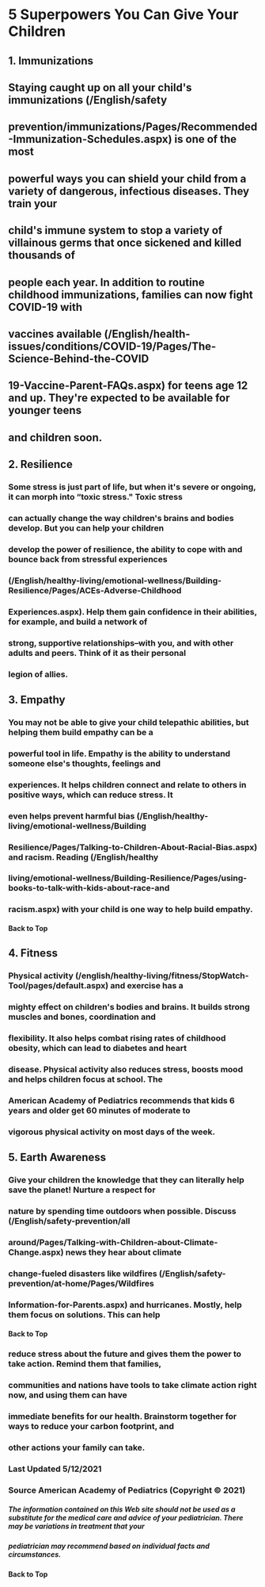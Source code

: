 # 5 Superpowers You Can Give Your Children 

## 1. Immunizations 

## Staying caught up on all your child's immunizations (/English/safety

## prevention/immunizations/Pages/Recommended-Immunization-Schedules.aspx) is one of the most 

## powerful ways you can shield your child from a variety of dangerous, infectious diseases. They train your 

## child's immune system to stop a variety of villainous germs that once sickened and killed thousands of 

## people each year. In addition to routine childhood immunizations, families can now fight COVID-19 with 

## vaccines available (/English/health-issues/conditions/COVID-19/Pages/The-Science-Behind-the-COVID

## 19-Vaccine-Parent-FAQs.aspx) for teens age 12 and up. They're expected to be available for younger teens 

## and children soon. 

## 2. Resilience 


### Some stress is just part of life, but when it's severe or ongoing, it can morph into “toxic stress." Toxic stress 

### can actually change the way children's brains and bodies develop. But you can help your children 

### develop the power of resilience, the ability to cope with and bounce back from stressful experiences 

### (/English/healthy-living/emotional-wellness/Building-Resilience/Pages/ACEs-Adverse-Childhood

### Experiences.aspx). Help them gain confidence in their abilities, for example, and build a network of 

### strong, supportive relationships–with you, and with other adults and peers. Think of it as their personal 

### legion of allies. 

## 3. Empathy 

### You may not be able to give your child telepathic abilities, but helping them build empathy can be a 

### powerful tool in life. Empathy is the ability to understand someone else's thoughts, feelings and 

### experiences. It helps children connect and relate to others in positive ways, which can reduce stress. It 

### even helps prevent harmful bias (/English/healthy-living/emotional-wellness/Building

### Resilience/Pages/Talking-to-Children-About-Racial-Bias.aspx) and racism. Reading (/English/healthy

### living/emotional-wellness/Building-Resilience/Pages/using-books-to-talk-with-kids-about-race-and

### racism.aspx) with your child is one way to help build empathy. 

#### Back to Top 


## 4. Fitness 

### Physical activity (/english/healthy-living/fitness/StopWatch-Tool/pages/default.aspx) and exercise has a 

### mighty effect on children's bodies and brains. It builds strong muscles and bones, coordination and 

### flexibility. It also helps combat rising rates of childhood obesity, which can lead to diabetes and heart 

### disease. Physical activity also reduces stress, boosts mood and helps children focus at school. The 

### American Academy of Pediatrics recommends that kids 6 years and older get 60 minutes of moderate to 

### vigorous physical activity on most days of the week. 

## 5. Earth Awareness 

### Give your children the knowledge that they can literally help save the planet! Nurture a respect for 

### nature by spending time outdoors when possible. Discuss (/English/safety-prevention/all

### around/Pages/Talking-with-Children-about-Climate-Change.aspx) news they hear about climate

### change-fueled disasters like wildfires (/English/safety-prevention/at-home/Pages/Wildfires

### Information-for-Parents.aspx) and hurricanes. Mostly, help them focus on solutions. This can help 

#### Back to Top 


### reduce stress about the future and gives them the power to take action. Remind them that families, 

### communities and nations have tools to take climate action right now, and using them can have 

### immediate benefits for our health. Brainstorm together for ways to reduce your carbon footprint, and 

### other actions your family can take. 

### Last Updated 5/12/2021 

### Source American Academy of Pediatrics (Copyright © 2021) 

##### The information contained on this Web site should not be used as a substitute for the medical care and advice of your pediatrician. There may be variations in treatment that your 

##### pediatrician may recommend based on individual facts and circumstances. 

#### Back to Top 


